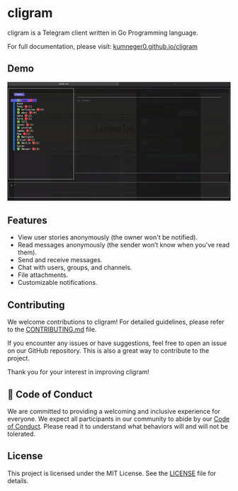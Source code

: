 # cligram

cligram is a Telegram client written in Go Programming language.

For full documentation, please visit: [kumneger0.github.io/cligram](https://kumneger0.github.io/cligram)

## Demo

![cligram demo](docs/demo.gif)

## Features

*   View user stories anonymously (the owner won't be notified).
*   Read messages anonymously (the sender won’t know when you’ve read them).
*   Send and receive messages.
*   Chat with users, groups, and channels.
*   File attachments.
*   Customizable notifications.

## Contributing

We welcome contributions to cligram! For detailed guidelines, please refer to the [CONTRIBUTING.md](CONTRIBUTING.md) file.

If you encounter any issues or have suggestions, feel free to open an issue on our GitHub repository. This is also a great way to contribute to the project.

Thank you for your interest in improving cligram!

## 🤝 Code of Conduct

We are committed to providing a welcoming and inclusive experience for everyone. We expect all participants in our community to abide by our [Code of Conduct](CODE_OF_CONDUCT.md). Please read it to understand what behaviors will and will not be tolerated.

## License

This project is licensed under the MIT License. See the [LICENSE](LICENSE) file for details.


